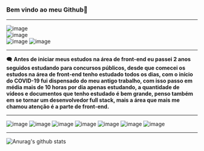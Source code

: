 ### Bem vindo ao meu Github👋
***
![image](https://img.shields.io/badge/-Desenvolvedor%20Front--end-blue) <br>
![image](https://img.shields.io/badge/Local-Birigui--SP-brightgreen) <br>
![image](https://img.shields.io/badge/Ingl%C3%AAs-B%C3%A1sico-brightgreen)
![image](https://img.shields.io/badge/Japon%C3%AAs-B%C3%A1sico-brightgreen)
***
:left_speech_bubble: __Antes de iniciar meus estudos na área de front-end eu passei 2 anos seguidos estudando para concursos públicos, desde que comecei os estudos na área de front-end tenho estudado todos os dias, com o início do COVID-19 fui dispensado do meu antigo trabalho, com isso passo em média mais de 10 horas por dia apenas estudando, a quantidade de vídeos e documentos que tenho estudado é bem grande, penso também em se tornar um desenvolvedor full stack, mais a área que mais me chamou atenção é a parte de front-end.__
***
![image](https://img.shields.io/badge/HTML5-E34F26?style=for-the-badge&logo=html5&logoColor=white)
![image](https://img.shields.io/badge/CSS3-1572B6?style=for-the-badge&logo=css3&logoColor=white)
![image](https://img.shields.io/badge/JavaScript-F7DF1E?style=for-the-badge&logo=javascript&logoColor=black)
![image](https://img.shields.io/badge/Sass-CC6699?style=for-the-badge&logo=sass&logoColor=white)
![image](https://img.shields.io/badge/React-20232A?style=for-the-badge&logo=react&logoColor=61DAFB)
![image](https://img.shields.io/badge/Bootstrap-563D7C?style=for-the-badge&logo=bootstrap&logoColor=white)
![image](https://img.shields.io/badge/TypeScript-007ACC?style=for-the-badge&logo=typescript&logoColor=white)

***
![Anurag's github stats](https://github-readme-stats.vercel.app/api?username=DigitalHDR&show_icons=true)
